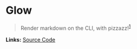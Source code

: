 # Glow

> Render markdown on the CLI, with pizzazz!<sup>[1][desc]</sup>

**Links:** [Source Code][code]

[desc]: https://github.com/charmbracelet/glow
[code]: https://github.com/charmbracelet/glow
